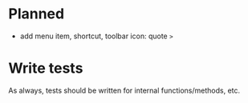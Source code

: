 # Planned

- add menu item, shortcut, toolbar icon: quote `> `

# Write tests

As always, tests should be written for internal functions/methods, etc.

